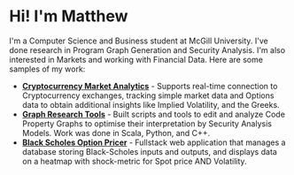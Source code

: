 # Hi! I'm Matthew
I'm a Computer Science and Business student at McGill University. I've done research in Program Graph Generation and Security Analysis. I'm also interested in Markets and working with Financial Data. Here are some samples of my work:
<br>

* [**Cryptocurrency Market Analytics**](https://github.com/matthew-chang04/crypto-market-dashboard) - Supports real-time connection to Cryptocurrency exchanges, tracking simple market data and Options data to obtain additional insights like Implied Volatility, and the Greeks.
* [**Graph Research Tools**](https://github.com/matthew-chang04/Graph-Extraction-Tools) - Built scripts and tools to edit and analyze Code Property Graphs to optimise their interpretation by Security Analysis Models. Work was done in Scala, Python, and C++.
* [**Black Scholes Option Pricer**](https://github.com/matthew-chang04/Option-Pricing-Web-App) - Fullstack web application that manages a database storing Black-Scholes inputs and outputs, and displays data on a heatmap with shock-metric for Spot price AND Volatility.
